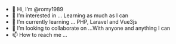 - 👋 Hi, I’m @romy1989
- 👀 I’m interested in ... Learning as much as I can
- 🌱 I’m currently learning ... PHP, Laravel and Vue3js
- 💞️ I’m looking to collaborate on ...With anyone and anything I can
- 📫 How to reach me ...

<!---
romy1989/romy1989 is a ✨ special ✨ repository because its `README.md` (this file) appears on your GitHub profile.
You can click the Preview link to take a look at your changes.
--->
